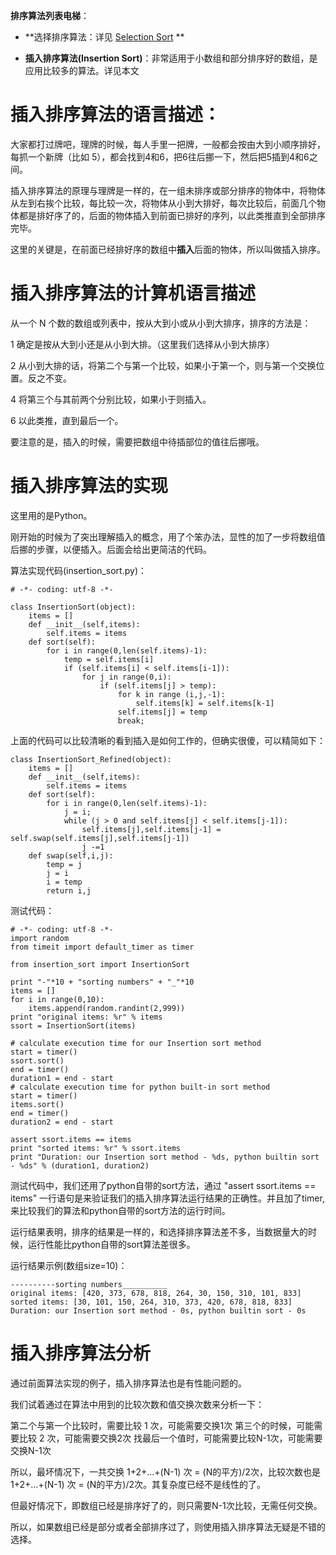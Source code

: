 **排序算法列表电梯**：

- **选择排序算法：详见 [Selection Sort](http://www.jianshu.com/p/93aba5441cc2) **

- **插入排序算法(Insertion Sort)**：非常适用于小数组和部分排序好的数组，是应用比较多的算法。详见本文

# 插入排序算法的语言描述：

大家都打过牌吧，理牌的时候，每人手里一把牌，一般都会按由大到小顺序排好，每抓一个新牌（比如 5），都会找到4和6，把6往后挪一下，然后把5插到4和6之间。

插入排序算法的原理与理牌是一样的，在一组未排序或部分排序的物体中，将物体从左到右挨个比较，每比较一次，将物体从小到大排好，每次比较后，前面几个物体都是排好序了的，后面的物体插入到前面已排好的序列，以此类推直到全部排序完毕。

这里的关键是，在前面已经排好序的数组中**插入**后面的物体，所以叫做插入排序。

# 插入排序算法的计算机语言描述

从一个 N 个数的数组或列表中，按从大到小或从小到大排序，排序的方法是：

1 确定是按从大到小还是从小到大排。（这里我们选择从小到大排序）

2 从小到大排的话，将第二个与第一个比较，如果小于第一个，则与第一个交换位置。反之不变。

4 将第三个与其前两个分别比较，如果小于则插入。

6 以此类推，直到最后一个。

要注意的是，插入的时候，需要把数组中待插部位的值往后挪哦。

# 插入排序算法的实现

这里用的是Python。

刚开始的时候为了突出理解插入的概念，用了个笨办法，显性的加了一步将数组值后挪的步骤，以便插入。后面会给出更简洁的代码。

算法实现代码(insertion_sort.py)：

```
# -*- coding: utf-8 -*-

class InsertionSort(object):
    items = []
    def __init__(self,items):
        self.items = items
    def sort(self):
        for i in range(0,len(self.items)-1):
            temp = self.items[i]
            if (self.items[i] < self.items[i-1]):
                for j in range(0,i):
                    if (self.items[j] > temp):
                        for k in range (i,j,-1):
                            self.items[k] = self.items[k-1]
                        self.items[j] = temp
                        break;
```

上面的代码可以比较清晰的看到插入是如何工作的，但确实很傻，可以精简如下：

```
class InsertionSort_Refined(object):
    items = []
    def __init__(self,items):
        self.items = items
    def sort(self):
        for i in range(0,len(self.items)-1):
            j = i;
            while (j > 0 and self.items[j] < self.items[j-1]):
                self.items[j],self.items[j-1] = self.swap(self.items[j],self.items[j-1])
                j -=1
    def swap(self,i,j):
        temp = j
        j = i
        i = temp
        return i,j

```

测试代码：

```
# -*- coding: utf-8 -*-
import random
from timeit import default_timer as timer

from insertion_sort import InsertionSort

print "-"*10 + "sorting numbers" + "_"*10
items = []
for i in range(0,10):
    items.append(random.randint(2,999))
print "original items: %r" % items
ssort = InsertionSort(items)

# calculate execution time for our Insertion sort method
start = timer()
ssort.sort()
end = timer()
duration1 = end - start
# calculate execution time for python built-in sort method
start = timer()
items.sort()
end = timer()
duration2 = end - start

assert ssort.items == items
print "sorted items: %r" % ssort.items
print "Duration: our Insertion sort method - %ds, python builtin sort - %ds" % (duration1, duration2)

```

测试代码中，我们还用了python自带的sort方法，通过 "assert ssort.items == items" 一行语句是来验证我们的插入排序算法运行结果的正确性。并且加了timer,来比较我们的算法和python自带的sort方法的运行时间。

运行结果表明，排序的结果是一样的，和选择排序算法差不多，当数据量大的时候，运行性能比python自带的sort算法差很多。

运行结果示例(数组size=10)：

```
----------sorting numbers__________
original items: [420, 373, 678, 818, 264, 30, 150, 310, 101, 833]
sorted items: [30, 101, 150, 264, 310, 373, 420, 678, 818, 833]
Duration: our Insertion sort method - 0s, python builtin sort - 0s
```

# 插入排序算法分析

通过前面算法实现的例子，插入排序算法也是有性能问题的。

我们试着通过在算法中用到的比较次数和值交换次数来分析一下：

第二个与第一个比较时，需要比较 1 次，可能需要交换1次
第三个的时候，可能需要比较 2 次，可能需要交换2次
找最后一个值时，可能需要比较N-1次，可能需要交换N-1次

所以，最坏情况下，一共交换 1+2+...+(N-1) 次 = (N的平方)/2次，比较次数也是 1+2+...+(N-1) 次 = (N的平方)/2次。其复杂度已经不是线性的了。

但最好情况下，即数组已经是排序好了的，则只需要N-1次比较，无需任何交换。

所以，如果数组已经是部分或者全部排序过了，则使用插入排序算法无疑是不错的选择。
